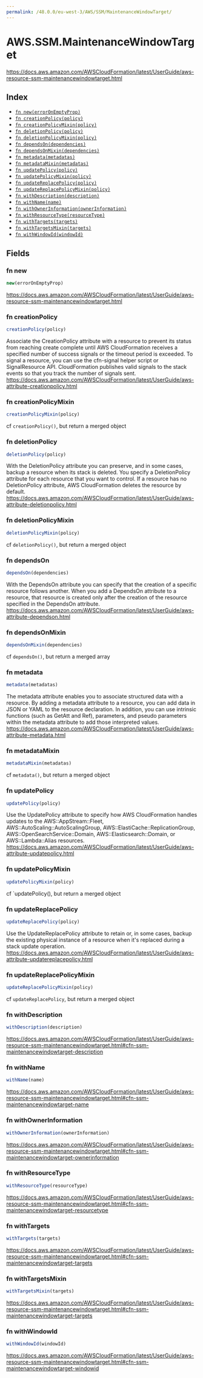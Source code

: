 ```yaml
---
permalink: /48.0.0/eu-west-3/AWS/SSM/MaintenanceWindowTarget/
---
```


# AWS.SSM.MaintenanceWindowTarget

https://docs.aws.amazon.com/AWSCloudFormation/latest/UserGuide/aws-resource-ssm-maintenancewindowtarget.html

## Index

* [`fn new(errorOnEmptyProp)`](#fn-new)
* [`fn creationPolicy(policy)`](#fn-creationpolicy)
* [`fn creationPolicyMixin(policy)`](#fn-creationpolicymixin)
* [`fn deletionPolicy(policy)`](#fn-deletionpolicy)
* [`fn deletionPolicyMixin(policy)`](#fn-deletionpolicymixin)
* [`fn dependsOn(dependencies)`](#fn-dependson)
* [`fn dependsOnMixin(dependencies)`](#fn-dependsonmixin)
* [`fn metadata(metadatas)`](#fn-metadata)
* [`fn metadataMixin(metadatas)`](#fn-metadatamixin)
* [`fn updatePolicy(policy)`](#fn-updatepolicy)
* [`fn updatePolicyMixin(policy)`](#fn-updatepolicymixin)
* [`fn updateReplacePolicy(policy)`](#fn-updatereplacepolicy)
* [`fn updateReplacePolicyMixin(policy)`](#fn-updatereplacepolicymixin)
* [`fn withDescription(description)`](#fn-withdescription)
* [`fn withName(name)`](#fn-withname)
* [`fn withOwnerInformation(ownerInformation)`](#fn-withownerinformation)
* [`fn withResourceType(resourceType)`](#fn-withresourcetype)
* [`fn withTargets(targets)`](#fn-withtargets)
* [`fn withTargetsMixin(targets)`](#fn-withtargetsmixin)
* [`fn withWindowId(windowId)`](#fn-withwindowid)

## Fields

### fn new

```ts
new(errorOnEmptyProp)
```

https://docs.aws.amazon.com/AWSCloudFormation/latest/UserGuide/aws-resource-ssm-maintenancewindowtarget.html

### fn creationPolicy

```ts
creationPolicy(policy)
```

Associate the CreationPolicy attribute with a resource to prevent its status from reaching create complete until AWS CloudFormation receives a specified number of success signals or the timeout period is exceeded. To signal a resource, you can use the cfn-signal helper script or SignalResource API. CloudFormation publishes valid signals to the stack events so that you track the number of signals sent. 
https://docs.aws.amazon.com/AWSCloudFormation/latest/UserGuide/aws-attribute-creationpolicy.html

### fn creationPolicyMixin

```ts
creationPolicyMixin(policy)
```

cf `creationPolicy()`, but return a merged object

### fn deletionPolicy

```ts
deletionPolicy(policy)
```

With the DeletionPolicy attribute you can preserve, and in some cases, backup a resource when its stack is deleted. You specify a DeletionPolicy attribute for each resource that you want to control. If a resource has no DeletionPolicy attribute, AWS CloudFormation deletes the resource by default. 
https://docs.aws.amazon.com/AWSCloudFormation/latest/UserGuide/aws-attribute-deletionpolicy.html

### fn deletionPolicyMixin

```ts
deletionPolicyMixin(policy)
```

cf `deletionPolicy()`, but return a merged object

### fn dependsOn

```ts
dependsOn(dependencies)
```

With the DependsOn attribute you can specify that the creation of a specific resource follows another. When you add a DependsOn attribute to a resource, that resource is created only after the creation of the resource specified in the DependsOn attribute. 
https://docs.aws.amazon.com/AWSCloudFormation/latest/UserGuide/aws-attribute-dependson.html

### fn dependsOnMixin

```ts
dependsOnMixin(dependencies)
```

cf `dependsOn()`, but return a merged array

### fn metadata

```ts
metadata(metadatas)
```

The metadata attribute enables you to associate structured data with a resource. By adding a metadata attribute to a resource, you can add data in JSON or YAML to the resource declaration. In addition, you can use intrinsic functions (such as GetAtt and Ref), parameters, and pseudo parameters within the metadata attribute to add those interpreted values. 
https://docs.aws.amazon.com/AWSCloudFormation/latest/UserGuide/aws-attribute-metadata.html

### fn metadataMixin

```ts
metadataMixin(metadatas)
```

cf `metadata()`, but return a merged object

### fn updatePolicy

```ts
updatePolicy(policy)
```

Use the UpdatePolicy attribute to specify how AWS CloudFormation handles updates to the AWS::AppStream::Fleet, AWS::AutoScaling::AutoScalingGroup, AWS::ElastiCache::ReplicationGroup, AWS::OpenSearchService::Domain, AWS::Elasticsearch::Domain, or AWS::Lambda::Alias resources. 
https://docs.aws.amazon.com/AWSCloudFormation/latest/UserGuide/aws-attribute-updatepolicy.html

### fn updatePolicyMixin

```ts
updatePolicyMixin(policy)
```

cf `updatePolicy(), but return a merged object

### fn updateReplacePolicy

```ts
updateReplacePolicy(policy)
```

Use the UpdateReplacePolicy attribute to retain or, in some cases, backup the existing physical instance of a resource when it's replaced during a stack update operation. 
https://docs.aws.amazon.com/AWSCloudFormation/latest/UserGuide/aws-attribute-updatereplacepolicy.html

### fn updateReplacePolicyMixin

```ts
updateReplacePolicyMixin(policy)
```

cf `updateReplacePolicy`, but return a merged object

### fn withDescription

```ts
withDescription(description)
```

https://docs.aws.amazon.com/AWSCloudFormation/latest/UserGuide/aws-resource-ssm-maintenancewindowtarget.html#cfn-ssm-maintenancewindowtarget-description

### fn withName

```ts
withName(name)
```

https://docs.aws.amazon.com/AWSCloudFormation/latest/UserGuide/aws-resource-ssm-maintenancewindowtarget.html#cfn-ssm-maintenancewindowtarget-name

### fn withOwnerInformation

```ts
withOwnerInformation(ownerInformation)
```

https://docs.aws.amazon.com/AWSCloudFormation/latest/UserGuide/aws-resource-ssm-maintenancewindowtarget.html#cfn-ssm-maintenancewindowtarget-ownerinformation

### fn withResourceType

```ts
withResourceType(resourceType)
```

https://docs.aws.amazon.com/AWSCloudFormation/latest/UserGuide/aws-resource-ssm-maintenancewindowtarget.html#cfn-ssm-maintenancewindowtarget-resourcetype

### fn withTargets

```ts
withTargets(targets)
```

https://docs.aws.amazon.com/AWSCloudFormation/latest/UserGuide/aws-resource-ssm-maintenancewindowtarget.html#cfn-ssm-maintenancewindowtarget-targets

### fn withTargetsMixin

```ts
withTargetsMixin(targets)
```

https://docs.aws.amazon.com/AWSCloudFormation/latest/UserGuide/aws-resource-ssm-maintenancewindowtarget.html#cfn-ssm-maintenancewindowtarget-targets

### fn withWindowId

```ts
withWindowId(windowId)
```

https://docs.aws.amazon.com/AWSCloudFormation/latest/UserGuide/aws-resource-ssm-maintenancewindowtarget.html#cfn-ssm-maintenancewindowtarget-windowid